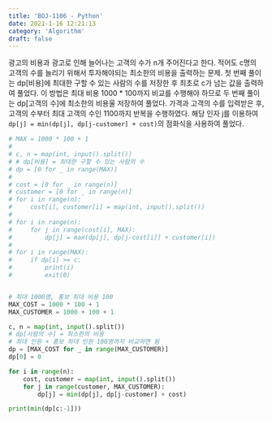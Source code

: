 ```yaml
---
title: 'BOJ-1106 - Python'
date: 2021-1-16 12:21:13
category: 'Algorithm'
draft: false
---
```

광고의 비용과 광고로 인해 늘어나는 고객의 수가 n개 주어진다고 한다. 적어도 c명의 고객의 수를 늘리기 위해서 투자해야되는 최소한의 비용을 출력하는 문제. 첫 번째 풀이는 dp[비용]에 최대한 구할 수 있는 사람의 수를 저장한 후 최초로 c가 넘는 값을 출력하여 풀었다. 이 방법은 최대 비용 1000 \* 100까지 비교를 수행해야 하므로 두 번째 풀이는 dp[고객의 수]에 최소한의 비용울 저장하여 풀었다. 가격과 고객의 수를 입력받은 후, 고객의 수부터 최대 고객의 수인 1100까지 반복을 수행하였다. 해당 인자 j를 이용하여 `dp[j] = min(dp[j], dp[j-customer] + cost)`의 점화식을 사용하여 풀었다.
```python
# MAX = 1000 * 100 + 1
#
# c, n = map(int, input().split())
# # dp[비용] = 최대한 구할 수 있는 사람의 수
# dp = [0 for _ in range(MAX)]
#
# cost = [0 for _ in range(n)]
# customer = [0 for _ in range(n)]
# for i in range(n):
#     cost[i], customer[i] = map(int, input().split())
#
# for i in range(n):
#     for j in range(cost[i], MAX):
#         dp[j] = max(dp[j], dp[j-cost[i]] + customer[i])
#
# for i in range(MAX):
#     if dp[i] >= c:
#         print(i)
#         exit(0)


# 최대 1000명, 홍보 최대 비용 100
MAX_COST = 1000 * 100 + 1
MAX_CUSTOMER = 1000 + 100 + 1

c, n = map(int, input().split())
# dp[사람의 수] = 최소한의 비용
# 최대 인원 + 홍보 최대 인원 100명까지 비교하면 됨
dp = [MAX_COST for _ in range(MAX_CUSTOMER)]
dp[0] = 0

for i in range(n):
    cost, customer = map(int, input().split())
    for j in range(customer, MAX_CUSTOMER):
        dp[j] = min(dp[j], dp[j-customer] + cost)

print(min(dp[c:-1]))

```